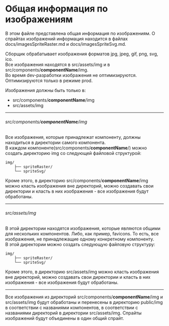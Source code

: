 # Общая информация по изображениям

В этом файле представлена общая информация по изображениям. О спрайтах
изображений информация находится в файлах docs/imagesSpriteRaster.md и
docs/imagesSpriteSvg.md.

Сборщик обрабатывает изображения форматов jpg, jpeg, gif, png, svg, ico.  
Все изображения находятся в src/assets/img и в
src/components/**componentName**/img.  
Во время dev-разработки изображения не оптимизируются. Оптимизируются только в
режиме prod.

Изображения должны быть только в:
- src/components/**componentName**/img
- src/assets/img

---


###### src/components/**componentName**/img 
Все изображения, которые принадлежат компоненту, должны находиться в директории
самого компонента.  
В каждом компоненте(src/components/**componentName**/) можно создать директорию
img со следующей файловой структурой:

    img/
        ├── spriteRaster/
        └── spriteSvg/
        
Кроме этого, в директорию src/components/**componentName**/img  можно класть
изображения вне директорий, можно создавать свои директории и класть в них
изображения - все изображения будут обработаны.


---


###### src/assets/img  
В этой директории находятся изображения, которые являются общими для нескольких
компонентов. Либо, как пример, favicons. То есть, все изображения, не
принадлежащие одному конкретному компоненту.  
В этой директории можно создать следующую файловую структуру:

    img/
        ├── spriteRaster/
        └── spriteSvg/
        
Кроме этого, в директорию src/assets/img  можно класть изображения вне
директорий, можно создавать свои директории и класть в них изображения - все
изображения будут обработаны.


---


Все изображения из директорий src/components/**componentName**/img и
src/assets/img будут обработаны и перенесены в директорию public/img в
соответствии с названиями компонентов, в соответствии с названиями
директорий в директории src/assets/img. Спрайты изображений будут объединены в
один общий спрайт.

